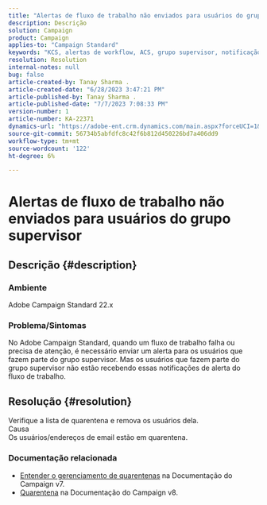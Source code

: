 ```yaml
---
title: "Alertas de fluxo de trabalho não enviados para usuários do grupo supervisor"
description: Descrição
solution: Campaign
product: Campaign
applies-to: "Campaign Standard"
keywords: "KCS, alertas de workflow, ACS, grupo supervisor, notificação"
resolution: Resolution
internal-notes: null
bug: false
article-created-by: Tanay Sharma .
article-created-date: "6/28/2023 3:47:21 PM"
article-published-by: Tanay Sharma .
article-published-date: "7/7/2023 7:08:33 PM"
version-number: 1
article-number: KA-22371
dynamics-url: "https://adobe-ent.crm.dynamics.com/main.aspx?forceUCI=1&pagetype=entityrecord&etn=knowledgearticle&id=dc9c8e0b-cb15-ee11-8f6e-6045bd006295"
source-git-commit: 56734b5abfdfc8c42f6b812d450226bd7a406dd9
workflow-type: tm+mt
source-wordcount: '122'
ht-degree: 6%

---
```


# Alertas de fluxo de trabalho não enviados para usuários do grupo supervisor

## Descrição {#description}


### Ambiente

Adobe Campaign Standard 22.x

### Problema/Sintomas

No Adobe Campaign Standard, quando um fluxo de trabalho falha ou precisa de atenção, é necessário enviar um alerta para os usuários que fazem parte do grupo supervisor. Mas os usuários que fazem parte do grupo supervisor não estão recebendo essas notificações de alerta do fluxo de trabalho.


## Resolução {#resolution}


Verifique a lista de quarentena e remova os usuários dela.
<br>Causa<br>
Os usuários/endereços de email estão em quarentena.

### Documentação relacionada

- [Entender o gerenciamento de quarentenas](https://experienceleague.adobe.com/docs/campaign-classic/using/sending-messages/monitoring-deliveries/understanding-quarantine-management.html) na Documentação do Campaign v7.
- [Quarentena](https://experienceleague.adobe.com/docs/campaign/campaign-v8/campaigns/send/failures/quarantines.html) na Documentação do Campaign v8.

